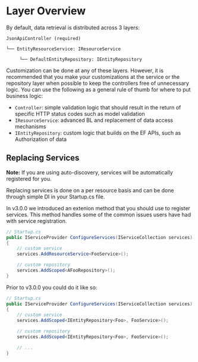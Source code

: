 # Layer Overview

By default, data retrieval is distributed across 3 layers:

```
JsonApiController (required)

└── EntityResourceService: IResourceService

     └── DefaultEntityRepository: IEntityRepository
```

Customization can be done at any of these layers. However, it is recommended that you make your customizations at the service or the repository layer when possible to keep the controllers free of unnecessary logic. 
You can use the following as a general rule of thumb for where to put business logic:

- `Controller`: simple validation logic that should result in the return of specific HTTP status codes such as model validation
- `IResourceService`: advanced BL and replacement of data access mechanisms
- `IEntityRepository`: custom logic that builds on the EF APIs, such as Authorization of data

## Replacing Services

**Note:** If you are using auto-discovery, services will be automatically registered for you.

Replacing services is done on a per resource basis and can be done through simple DI in your Startup.cs file.

In v3.0.0 we introduced an extenion method that you should use to
register services. This method handles some of the common issues
users have had with service registration.

```c#
// Startup.cs
public IServiceProvider ConfigureServices(IServiceCollection services)
{
    // custom service
    services.AddResourceService<FooService>();

    // custom repository
    services.AddScoped<AFooRepository>();
}
```

Prior to v3.0.0 you could do it like so:

```c#
// Startup.cs
public IServiceProvider ConfigureServices(IServiceCollection services)
{
    // custom service
    services.AddScoped<IEntityRepository<Foo>, FooService>();

    // custom repository
    services.AddScoped<IEntityRepository<Foo>, FooService>();

    // ...
}
```